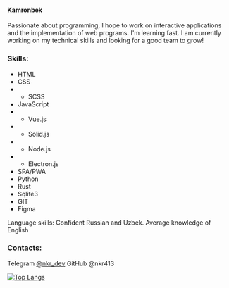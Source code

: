 #### Kamronbek

Passionate about programming, I hope to work on interactive applications and the implementation of web programs. I'm learning fast. I am currently working on my technical skills and looking for a good team to grow!

### Skills:

- HTML
- CSS
- - SCSS
- JavaScript
- - Vue.js
- - Solid.js
- - Node.js
- - Electron.js
- SPA/PWA
- Python
- Rust
- Sqlite3
- GIT
- Figma

Language skills:
Confident Russian and Uzbek. Average knowledge of English

### Contacts:
Telegram [@nkr_dev](https://t.me/nkr_dev)
GitHub @nkr413

[![Top Langs](https://github-readme-stats.vercel.app/api/top-langs/?username=nkr413&layout=compact)](https://github.com/anuraghazra/github-readme-stats)

